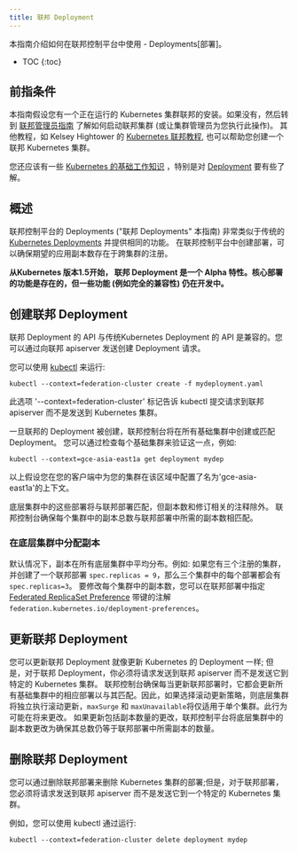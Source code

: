 ```yaml
---
title: 联邦 Deployment
---
```


本指南介绍如何在联邦控制平台中使用 - Deployments[部署]。

* TOC
{:toc}

## 前指条件

本指南假设您有一个正在运行的 Kubernetes 集群联邦的安装。如果没有，然后转到
[联邦管理员指南](/docs/admin/federation/) 了解如何启动联邦集群 (或让集群管理员为您执行此操作)。
其他教程，如 Kelsey Hightower 的
[Kubernetes 联邦教程](https://github.com/kelseyhightower/kubernetes-cluster-federation),
也可以帮助您创建一个联邦 Kubernetes 集群。

您还应该有一些
[Kubernetes 的基础工作知识](/docs/getting-started-guides/) ，特别是对 [Deployment](/docs/user-guide/deployments) 要有些了解。

## 概述

联邦控制平台的 Deployments ("联邦 Deployments" 本指南) 非常类似于传统的[Kubernetes
Deployments](/docs/user-guide/deployments/) 并提供相同的功能。
在联邦控制平台中创建部署，可以确保期望的应用副本数存在于跨集群的注册。

**从Kubernetes 版本1.5开始， 联邦 Deployment 是一个 Alpha 特性。核心部署的功能是存在的，但一些功能
(例如完全的兼容性) 仍在开发中。**

## 创建联邦 Deployment

联邦 Deployment 的 API 与传统Kubernetes Deployment 的 API 是兼容的。您可以通过向联邦 apiserver 发送创建 Deployment 请求。

您可以使用 [kubectl](/docs/user-guide/kubectl/) 来运行:

``` shell
kubectl --context=federation-cluster create -f mydeployment.yaml
```

此选项 '--context=federation-cluster' 标记告诉 kubectl 提交请求到联邦 apiserver 而不是发送到 Kubernetes
集群。

一旦联邦的 Deployment 被创建，联邦控制台将在所有基础集群中创建或匹配 Deployment。
您可以通过检查每个基础集群来验证这一点，例如:

``` shell
kubectl --context=gce-asia-east1a get deployment mydep
```

以上假设您在您的客户端中为您的集群在该区域中配置了名为'gce-asia-east1a'的上下文。

底层集群中的这些部署将与联邦部署匹配，但副本数和修订相关的注释除外。
联邦控制台确保每个集群中的副本总数与联邦部署中所需的副本数相匹配。

### 在底层集群中分配副本

默认情况下，副本在所有底层集群中平均分布。例如:
如果您有三个注册的集群，并创建了一个联邦部署
`spec.replicas = 9`，那么三个集群中的每个部署都会有
`spec.replicas=3`。
要修改每个集群中的副本数，您可以在联邦部署中指定
[Federated ReplicaSet Preference](https://github.com/kubernetes/kubernetes/blob/{{page.githubbranch}}/federation/apis/federation/types.go)
带键的注解 `federation.kubernetes.io/deployment-preferences`。

## 更新联邦 Deployment

您可以更新联邦 Deployment 就像更新 Kubernetes 的 Deployment 一样; 但是，对于联邦 Deployment，你必须将请求发送到联邦 apiserver 而不是发送它到特定的 Kubernetes 集群。
联邦控制台确保每当更新联邦部署时，它都会更新所有基础集群中的相应部署以与其匹配。因此，如果选择滚动更新策略，则底层集群将独立执行滚动更新，`maxSurge` 和 `maxUnavailable`将仅适用于单个集群。此行为可能在将来更改。
如果更新包括副本数量的更改，联邦控制平台将底层集群中的副本数更改为确保其总数仍等于联邦部署中所需副本的数量。

## 删除联邦 Deployment

您可以通过删除联邦部署来删除 Kubernetes 集群的部署;但是，对于联邦部署，您必须将请求发送到联邦 apiserver 而不是发送它到一个特定的 Kubernetes 集群。

例如，您可以使用 kubectl 通过运行:

```shell
kubectl --context=federation-cluster delete deployment mydep
```
